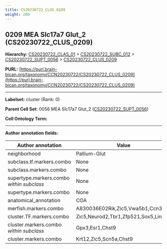```yaml
---
title: CS20230722_CLUS_0209
weight: 209
---
```

## 0209 MEA Slc17a7 Glut_2 (CS20230722_CLUS_0209)
<b>Hierarchy: </b>
[CS20230722_CLAS_01](../CS20230722_CLAS_01) >
[CS20230722_SUBC_012](../CS20230722_SUBC_012) >
[CS20230722_SUPT_0056](../CS20230722_SUPT_0056) >
[CS20230722_CLUS_0209](../CS20230722_CLUS_0209)

**PURL:** [https://purl.brain-bican.org/taxonomy/CCN20230722/CS20230722_CLUS_0209](https://purl.brain-bican.org/taxonomy/CCN20230722/CS20230722_CLUS_0209)

---


**Labelset:** cluster (Rank: 0)

**Parent Cell Set:** 0056 MEA Slc17a7 Glut_2 ([CS20230722_SUPT_0056](../CS20230722_SUPT_0056))



**Cell Ontology Term:** 

[MARKER GENES.]: #


---

[TRANSFERRED ANNOTATIONS.]: #


[AUTHOR ANNOTATION FIELDS.]: #


**Author annotation fields:**

| Author annotation | Value |
|-------------------|-------|
|neighborhood|Pallium-Glut|
|subclass.tf.markers.combo|None|
|subclass.markers.combo|None|
|supertype.markers.combo _within subclass_|None|
|supertype.markers.combo|None|
|anatomical_annotation|COA|
|merfish.markers.combo|A830036E02Rik,Zic5,Vwa5b1,Ccn3|
|cluster.TF.markers.combo|Zic5,Neurod2,Tbr1,Zfp521,Sox5,Lin28b|
|cluster.markers.combo _within subclass_|Gpx3,Esr1,Chst9|
|cluster.markers.combo|Krt12,Zic5,Scn5a,Chst9|
